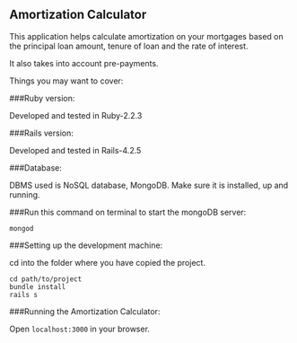 ## Amortization Calculator

This application helps calculate amortization on your mortgages based on the principal loan amount, tenure of loan and the rate of interest. 

It also takes into account pre-payments.

Things you may want to cover:

###Ruby version:

Developed and tested in Ruby-2.2.3

###Rails version: 

Developed and tested in Rails-4.2.5

###Database: 

DBMS used is NoSQL database, MongoDB. Make sure it is installed, up and running. 

###Run this command on terminal to start the mongoDB server: 

```
mongod
```

###Setting up the development machine:

cd into the folder where you have copied the project.

```
cd path/to/project
bundle install
rails s
```

###Running the Amortization Calculator:

Open `localhost:3000` in your browser. 

